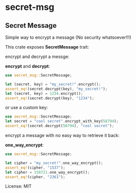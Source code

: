 # secret-msg

## Secret Message

Simple way to encrypt a message (No security whatsoever!!!)

This crate exposes **SecretMessage** trait:

encrypt and decrypt a messge:

**encrypt** and **decrypt**:

```rust
use secret_msg::SecretMessage;

let (secret, key) = "my_secret!".encrypt();
assert_eq!(secret.decrypt(key), "my_secret!");
let (secret, key) = 1234.encrypt();
assert_eq!(secret.decrypt(key), "1234");
```

or use a custom key:

```rust
use secret_msg::SecretMessage;
let secret = "cool secret".encrypt_with_key(58794);
assert_eq!(secret.decrypt(58794), "cool secret");
```
encrypt a message with no easy way to retrieve it back:

**one_way_encrypt**:

```rust
use secret_msg::SecretMessage;

let cipher = "my_secret!".one_way_encrypt();
assert_eq!(cipher, "1537");
let cipher = 158721.one_way_encrypt();
assert_eq!(cipher, "2361");
```

License: MIT
